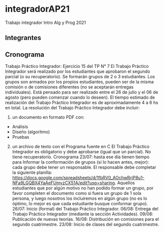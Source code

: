 # integradorAP21
Trabajo integrador Intro Alg y Prog 2021
## Integrantes

## Cronograma

Trabajo Práctico Integrador: Ejercicio 15 del TP N° 7
El Trabajo Práctico Integrador será realizado por los estudiantes que aprobaron el segundo parcial (o su recuperatorio). Se formarán grupos de 2 o 3 estudiantes. Los grupos son armados por los propios estudiantes, pueden ser de la misma comisión o de comisiones diferentes (no se aceptarán entregas individuales). Está pensado para ser realizado entre el 26 de julio y el 06 de agosto (pero pueden comenzar cuando lo deseen). El tiempo estimado de realización del Trabajo Práctico Integrador es de aproximadamente 4 a 6 hs en total.
La resolución del Trabajo Práctico Integrador debe incluir:
1. un documento en formato PDF con:
+ Análisis
+ Diseño (algoritmo)
+ Pruebas
2. un archivo de texto con el Programa fuente en C
El Trabajo Práctico Integrador es obligatorio y debe aprobarse (igual que un parcial). No tiene recuperatorio.
Cronograma
23/07: hasta ese día tienen tiempo para Informar la conformación de grupos (si lo hacen antes, mejor): cada grupo debe tener un responsable. El responsable debe completar la siguiente planilla: https://docs.google.com/spreadsheets/d/1fbRV0_AOchwRrjP8u1-NFa9LGQBX4YaAeFUmyzCX51A/edit?usp=sharing. Aquellos estudiantes que por algún motivo no han podido formar un grupo, por favor completen el documento como si fuera un grupo de 1 sola persona, y luego nosotros los incluiremos en algún grupo (no es lo óptimo, lo mejor es que cada estudiante busque conformar grupo). 
26/07: Inicio (formal) del Trabajo Práctico Integrador.
06/08: Entrega del Trabajo Práctico Integrador (mediante la sección Actividades).
09/08: Publicación de nuevas teorías.
16/08: Distribución en comisiones para el segundo cuatrimestre.
23/08: Inicio de clases del segundo cuatrimestre.
